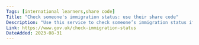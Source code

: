 ```yaml
---
Tags: [international learners,share code]
Title: "Check someone's immigration status: use their share code"
Description: "Use this service to check someone’s immigration status if you have their ‘share code’."
Link: https://www.gov.uk/check-immigration-status
DateAdded: 2023-08-31
---
```

